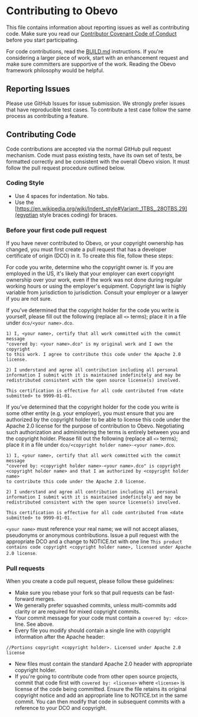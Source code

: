 # Contributing to Obevo

This file contains information about reporting issues as well as contributing code. Make sure
you read our [Contributor Covenant Code of Conduct](CONTRIBUTOR_COVENANT.md) before you
start participating.

For code contributions, read the [BUILD.md](BUILD.md) instructions. If you're considering a larger piece of
work, start with an enhancement request and make sure committers are supportive of the work. Reading the
Obevo framework philosophy would be helpful. 

## Reporting Issues
Please use GitHub Issues for issue submission. We strongly prefer issues that have reproducible test cases.
To contribute a test case follow the same process as contributing a feature.

## Contributing Code
Code contributions are accepted via the normal GitHub pull request mechanism. Code must pass existing tests,
have its own set of tests, be formatted correctly and be consistent with the overall Obevo vision.
It must follow the pull request procedure outlined below.

### Coding Style
* Use 4 spaces for indentation. No tabs.
* Use the [https://en.wikipedia.org/wiki/Indent_style#Variant:_1TBS_.28OTBS.29](egyptian style braces coding) for braces.

### Before your first code pull request

If you have never contributed to Obevo, or your copyright ownership has changed, you must first create a pull request that has
a developer certificate of origin (DCO) in it. To create this file, follow these steps:

For code you write, determine who the copyright owner is. If you are employed in the US, it's likely that your
employer can exert copyright ownership over your work, even if the work was not done during regular working hours or
using the employer's equipment. Copyright law is highly variable from jurisdiction to jurisdiction. Consult your
employer or a lawyer if you are not sure.

If you've determined that the copyright holder for the code you write is yourself, 
please fill out the following (replace all `<>` terms); place it in a file under `dco/<your name>.dco`. 

```
1) I, <your name>, certify that all work committed with the commit message 
"covered by: <your name>.dco" is my original work and I own the copyright 
to this work. I agree to contribute this code under the Apache 2.0 license.

2) I understand and agree all contribution including all personal 
information I submit with it is maintained indefinitely and may be 
redistributed consistent with the open source license(s) involved. 

This certification is effective for all code contributed from <date submitted> to 9999-01-01.
```

If you've determined that the copyright holder for the code you write is some other entity (e.g. your employer), 
you must ensure that you are authorized by the copyright holder to be able to license this code under the 
Apache 2.0 license for the purpose of contribution to Obevo. Negotiating such authorization and administering 
the terms is entirely between you and the copyright holder. Please fill out the following (replace all
`<>` terms); place it in a file under `dco/<copyright holder name>-<your name>.dco`. 

```
1) I, <your name>, certify that all work committed with the commit message 
"covered by: <copyright holder name>-<your name>.dco" is copyright 
<copyright holder name> and that I am authorized by <copyright holder name> 
to contribute this code under the Apache 2.0 license.

2) I understand and agree all contribution including all personal 
information I submit with it is maintained indefinitely and may be 
redistributed consistent with the open source license(s) involved. 

This certification is effective for all code contributed from <date submitted> to 9999-01-01.
```

`<your name>` must reference your real name; we will not accept aliases, pseudonyms or anonymous contributions.
Issue a pull request with the appropriate DCO and a change to NOTICE.txt with
one line `This product contains code copyright <copyright holder name>, licensed under Apache 2.0 license`.

### Pull requests
When you create a code pull request, please follow these guidelines:
* Make sure you rebase your fork so that pull requests can be fast-forward merges.
* We generally prefer squashed commits, unless multi-commits add clarity or are required for mixed copyright commits.
* Your commit message for your code must contain a `covered by: <dco>` line. See above.
* Every file you modify should contain a single line with copyright information after the Apache header: 
```
//Portions copyright <copyright holder>. Licensed under Apache 2.0 license
```
* New files must contain the standard Apache 2.0 header with appropriate copyright holder.
* If you're going to contribute code from other open source projects, commit that code first with `covered by: <license>`
where `<license>` is license of the code being committed. Ensure the file retains its original copyright notice and add an appropriate line to 
NOTICE.txt in the same commit. You can then modify that code in subsequent commits with a reference to your DCO and copyright.
